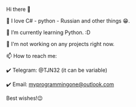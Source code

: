 Hi there 👋

🔭 I love C# - python - Russian and other things 😁.

🌱 I’m currently learning Python. :D

🤔 I'm not working on any projects right now.

📫 How to reach me:

✔️ Telegram: @TJN32 (it can be variable)

✔️ Email: myprogrammingone@outlook.com

Best wishes!😉
